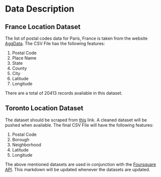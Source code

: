 # Data Description

## France Location Dataset
The list of postal codes data for Paris, France is taken from the website [AggData](www.aggdata.com).
The CSV File has the following features:
1. Postal Code
2. Place Name
3. State
4. County
5. City
6. Latitude
7. Longitude

There are a total of 20413 records available in this dataset.

## Toronto Location Dataset
The dataset should be scraped from [this](https://en.wikipedia.org/wiki/List_of_postal_codes_of_Canada:_M) link.
A cleaned dataset will be pushed when available.
The final CSV File will have the following features:
1. Postal Code
2. Borough
3. Neighborhood
4. Latitude
5. Longitude

The above mentioned datasets are used in conjunction with the [Foursquare API](https://foursquare.com/).
This markdown will be updated whenever the datasets are updated.
